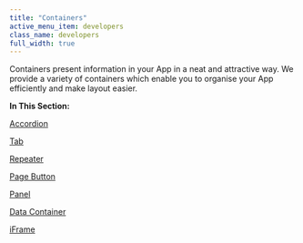 ```yaml
---
title: "Containers"
active_menu_item: developers
class_name: developers
full_width: true
---
```



Containers present information in your App in a neat and attractive way. We provide a variety of containers which enable you to organise your App efficiently and make layout easier.

**In This Section:**

[Accordion](/developers/user-guide/product-guide/widget-properties-events/containers/accordion)

[Tab](/developers/user-guide/product-guide/widget-properties-events/containers/tab)

[Repeater](/developers/user-guide/product-guide/widget-properties-events/containers/repeater)

[Page Button](/developers/user-guide/product-guide/widget-properties-events/containers/page-button)

[Panel](/developers/user-guide/product-guide/widget-properties-events/containers/panel)

[Data Container](/developers/user-guide/product-guide/widget-properties-events/containers/data-container)

[iFrame](/developers/user-guide/product-guide/widget-properties-events/containers/iframe)

